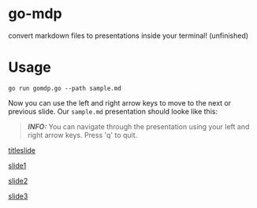 # go-mdp
convert markdown files to presentations inside your terminal! (unfinished)

# Usage
```
go run gomdp.go --path sample.md
```

Now you can use the left and right arrow keys to move to the next or previous slide. Our `sample.md` presentation
should looke like this:

> **_INFO:_** You can navigate through the presentation using your left and right arrow keys. Press 'q' to quit. 

[titleslide](./imgs/TitleSlide.png)

[slide1](./imgs/Slide1.png)

[slide2](./imgs/Slide2.png)

[slide3](./imgs/Slide3.png)
